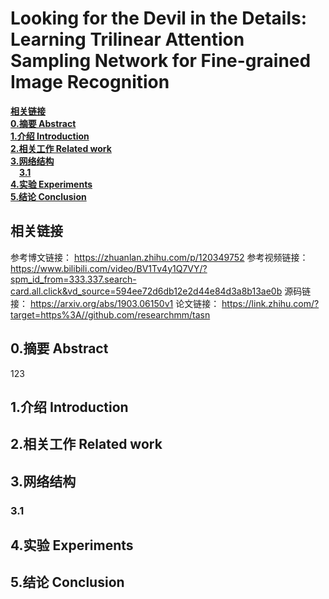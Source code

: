 # Looking for the Devil in the Details: Learning Trilinear Attention Sampling Network for Fine-grained Image Recognition

[**相关链接**](#相关链接)  
[**0.摘要 Abstract**](#0.摘要Abstract)  
[**1.介绍 Introduction**](#1.介绍Introduction)  
[**2.相关工作 Related work**](#2.相关工作Relatedwork)  
[**3.网络结构**](#3.网络结构)  
&emsp;[**3.1**](#3.1)  
[**4.实验 Experiments**](#4.实验Experiments)  
[**5.结论 Conclusion**](#5.结论Conclusion)  



## 相关链接
参考博文链接： https://zhuanlan.zhihu.com/p/120349752
参考视频链接： https://www.bilibili.com/video/BV1Tv4y1Q7VY/?spm_id_from=333.337.search-card.all.click&vd_source=594ee72d6db12e2d44e84d3a8b13ae0b
源码链接：  https://arxiv.org/abs/1903.06150v1
论文链接：  https://link.zhihu.com/?target=https%3A//github.com/researchmm/tasn

<a id="0.摘要Abstract"></a>
## 0.摘要 Abstract
123

<a id="1.介绍Introduction"></a>
## 1.介绍 Introduction


<a id="2.相关工作Relatedwork"></a>
## 2.相关工作 Related work


<a id="3.网络结构"></a>
## 3.网络结构

<a id="3.1"></a>
### 3.1


<a id="4.实验Experiments"></a>
## 4.实验 Experiments

<a id="5.结论Conclusion"></a>
## 5.结论 Conclusion











